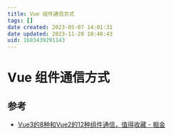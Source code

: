 ```yaml
---
title: Vue 组件通信方式
tags: []
date created: 2023-05-07 14:01:31
date updated: 2023-11-28 10:48:43
uid: 1683439291143
---
```


# Vue 组件通信方式

## 参考

- [Vue3的8种和Vue2的12种组件通信，值得收藏 - 掘金](https://juejin.cn/post/6999687348120190983)
